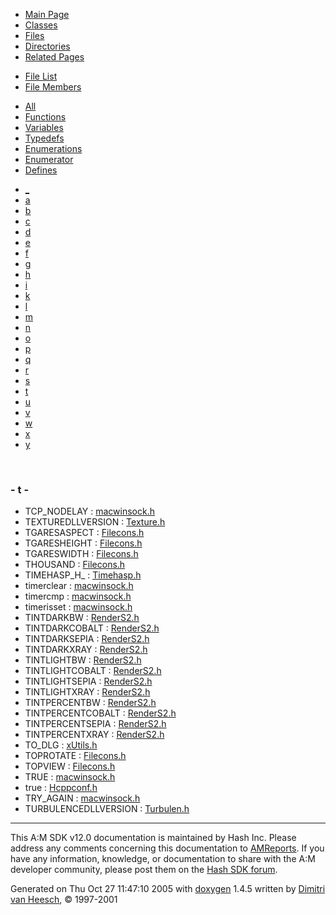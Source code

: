 <div class="tabs">

- [Main Page](index.md)
- [Classes](annotated.md)
- <span id="current">[Files](files.md)</span>
- [Directories](dirs.md)
- [Related Pages](pages.md)

</div>

<div class="tabs">

- [File List](files.md)
- <span id="current">[File Members](globals.md)</span>

</div>

<div class="tabs">

- [All](globals.md)
- [Functions](globals_func.md)
- [Variables](globals_vars.md)
- [Typedefs](globals_type.md)
- [Enumerations](globals_enum.md)
- [Enumerator](globals_eval.md)
- <span id="current">[Defines](globals_defs.md)</span>

</div>

<div class="tabs">

- [\_](globals_defs.md#index__)
- [a](globals_defs_0x61.md#index_a)
- [b](globals_defs_0x62.md#index_b)
- [c](globals_defs_0x63.md#index_c)
- [d](globals_defs_0x64.md#index_d)
- [e](globals_defs_0x65.md#index_e)
- [f](globals_defs_0x66.md#index_f)
- [g](globals_defs_0x67.md#index_g)
- [h](globals_defs_0x68.md#index_h)
- [i](globals_defs_0x69.md#index_i)
- [k](globals_defs_0x6b.md#index_k)
- [l](globals_defs_0x6c.md#index_l)
- [m](globals_defs_0x6d.md#index_m)
- [n](globals_defs_0x6e.md#index_n)
- [o](globals_defs_0x6f.md#index_o)
- [p](globals_defs_0x70.md#index_p)
- [q](globals_defs_0x71.md#index_q)
- [r](globals_defs_0x72.md#index_r)
- [s](globals_defs_0x73.md#index_s)
- <span id="current">[t](globals_defs_0x74.md#index_t)</span>
- [u](globals_defs_0x75.md#index_u)
- [v](globals_defs_0x76.md#index_v)
- [w](globals_defs_0x77.md#index_w)
- [x](globals_defs_0x78.md#index_x)
- [y](globals_defs_0x79.md#index_y)

</div>

 

### <span id="index_t" class="anchor">- t -</span>

- TCP_NODELAY : <a href="macwinsock_8h.md#b36785ce5f09738234366e09ed7cf3d6" class="el">macwinsock.h</a>
- TEXTUREDLLVERSION : <a href="Texture_8h.md#ff9e41d5ddc804df7319c417cbac2e0c" class="el">Texture.h</a>
- TGARESASPECT : <a href="Filecons_8h.md#f4d9bb8dbf9416e3a44aecbb8e6189e4" class="el">Filecons.h</a>
- TGARESHEIGHT : <a href="Filecons_8h.md#132e7e186b9a98afa0a1c45afeaf67c0" class="el">Filecons.h</a>
- TGARESWIDTH : <a href="Filecons_8h.md#837ad2e90f29f27ff69d0317c3e5bc4d" class="el">Filecons.h</a>
- THOUSAND : <a href="Filecons_8h.md#e066036ad1bcd025d057728b221b350e" class="el">Filecons.h</a>
- TIMEHASP_H\_ : <a href="Timehasp_8h.md#334e30ee012a73bb87ca114759497ca5" class="el">Timehasp.h</a>
- timerclear : <a href="macwinsock_8h.md#cc0e8f197b235d55c23c23620547398a" class="el">macwinsock.h</a>
- timercmp : <a href="macwinsock_8h.md#c44a7cd9105e699fbd75050dcfcf4e01" class="el">macwinsock.h</a>
- timerisset : <a href="macwinsock_8h.md#df0856024422c1ab1c91a291fe2360fb" class="el">macwinsock.h</a>
- TINTDARKBW : <a href="RenderS2_8h.md#61f0972e501986e378fd9a27c1a93b4d" class="el">RenderS2.h</a>
- TINTDARKCOBALT : <a href="RenderS2_8h.md#f78f0cf36c0df20cdd0f210e07823c89" class="el">RenderS2.h</a>
- TINTDARKSEPIA : <a href="RenderS2_8h.md#e60256db36813f69957cddbf7a2fa19c" class="el">RenderS2.h</a>
- TINTDARKXRAY : <a href="RenderS2_8h.md#d1791acc7c2f667d2e26fe839a5563cb" class="el">RenderS2.h</a>
- TINTLIGHTBW : <a href="RenderS2_8h.md#5370e7d7d308aa6c1d9a25d20727a0b7" class="el">RenderS2.h</a>
- TINTLIGHTCOBALT : <a href="RenderS2_8h.md#3243b65701811a9aa06924ce6d6021cf" class="el">RenderS2.h</a>
- TINTLIGHTSEPIA : <a href="RenderS2_8h.md#8cec7af8a49dd4f8fab17843b1581271" class="el">RenderS2.h</a>
- TINTLIGHTXRAY : <a href="RenderS2_8h.md#4a9585996406a6ba3aa226d3be6a2f55" class="el">RenderS2.h</a>
- TINTPERCENTBW : <a href="RenderS2_8h.md#e89e15318785758cdc13bba58aa55da5" class="el">RenderS2.h</a>
- TINTPERCENTCOBALT : <a href="RenderS2_8h.md#957d372fb10be97ea304d8b5d406e2e9" class="el">RenderS2.h</a>
- TINTPERCENTSEPIA : <a href="RenderS2_8h.md#468cd765e37454762aaad6d6b2749034" class="el">RenderS2.h</a>
- TINTPERCENTXRAY : <a href="RenderS2_8h.md#461c4b951fa2f3867b99644e3d726322" class="el">RenderS2.h</a>
- TO_DLG : <a href="xUtils_8h.md#c006d84af33c48778a0a668c3763a52e" class="el">xUtils.h</a>
- TOPROTATE : <a href="Filecons_8h.md#d3ce2d5838735b82de0c3762350cf07e" class="el">Filecons.h</a>
- TOPVIEW : <a href="Filecons_8h.md#42f1a52e4125ef533989f4250ea222b8" class="el">Filecons.h</a>
- TRUE : <a href="macwinsock_8h.md#c0d83f0b82a6b30de8811e69e6d95c61" class="el">macwinsock.h</a>
- true : <a href="Hcppconf_8h.md#b326b5062b2f0e69046810717534cb09" class="el">Hcppconf.h</a>
- TRY_AGAIN : <a href="macwinsock_8h.md#7f873066b6a00fc1bc728c3063bec9eb" class="el">macwinsock.h</a>
- TURBULENCEDLLVERSION : <a href="Turbulen_8h.md#7b6090fdc6acf723eca8f752b9b56327" class="el">Turbulen.h</a>

------------------------------------------------------------------------

<span class="small">This A:M SDK v12.0 documentation is maintained by Hash Inc. Please address any comments concerning this documentation to [AMReports](http://www.hash.com/reports). If you have any information, knowledge, or documentation to share with the A:M developer community, please post them on the [Hash SDK forum](http://www.hash.com/forums/index.php?showforum=11).</span>

Generated on Thu Oct 27 11:47:10 2005 with [<span class="image placeholder" original-image-src="doxygen.png" original-image-title="" height="45" width="100" align="middle" border="0">doxygen</span>](http://www.doxygen.org/index.html) 1.4.5 written by [Dimitri van Heesch](mailto:dimitri@stack.nl), © 1997-2001
